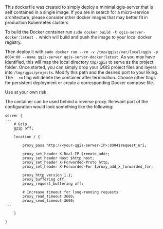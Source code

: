 This dockerfile was created to simply deploy a minimal qgis-server that is self contained in a single image. If you are in search for a micro-service architecture, please consider other docker images that may better fit in production Kubernetes clusters.

To build the Docker container run `sudo docker build -t qgis-server-docker:latest .` which will build and push the image to your local docker registry.

Then deploy it with `sudo docker run --rm -v /tmp/qgis:/var/local/qgis -p 8004:80 --name qgis-server qgis-server-docker:latest`. As you may have identified, this will map the local directory `tmp/qgis` to serve as the project folder. Once started, you can simply drop your QGIS project files and layers into `/tmp/qgis/projects`. Modify this path and the desired port to your liking. The `--rm` flag will delete the container after termination. Choose other flags for persistent deployment or create a corresponding Docker compose file.

Use at your own risk.

The container can be used behind a reverse proxy. Relevant part of the configuration would look something like the following:

```
server {
...
    # Gzip
    gzip off;

    location / {

        proxy_pass http://<your-qgis-server-IP>:8004$request_uri;

        proxy_set_header X-Real-IP $remote_addr;
        proxy_set_header Host $http_host;
        proxy_set_header X-Forwarded-Proto http;
        proxy_set_header X-Forwarded-For $proxy_add_x_forwarded_for;

        proxy_http_version 1.1;
        proxy_buffering off;
        proxy_request_buffering off;

        # Increase timeout for long-running requests
        proxy_read_timeout 3600;
        proxy_send_timeout 3600;
...

    }

}
```
